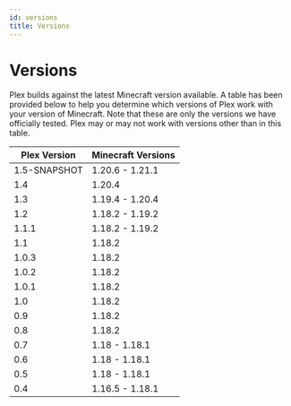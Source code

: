 ```yaml
---
id: versions
title: Versions
---
```


# Versions
Plex builds against the latest Minecraft version available. A table has been provided below to help you determine which versions of Plex work with your version of Minecraft. Note that these are only the versions we have officially tested. Plex may or may not work with versions other than in this table.

| Plex Version | Minecraft Versions |
| ------------ | ------------------ |
| 1.5-SNAPSHOT | 1.20.6 - 1.21.1    |
| 1.4          | 1.20.4             |
| 1.3          | 1.19.4 - 1.20.4    |
| 1.2          | 1.18.2 - 1.19.2    |
| 1.1.1        | 1.18.2 - 1.19.2    |
| 1.1          | 1.18.2             |
| 1.0.3        | 1.18.2             |
| 1.0.2        | 1.18.2             |
| 1.0.1        | 1.18.2             |
| 1.0          | 1.18.2             |
| 0.9          | 1.18.2             |
| 0.8          | 1.18.2             |
| 0.7          | 1.18 - 1.18.1      |
| 0.6          | 1.18 - 1.18.1      |
| 0.5          | 1.18 - 1.18.1      |
| 0.4          | 1.16.5 - 1.18.1    |
